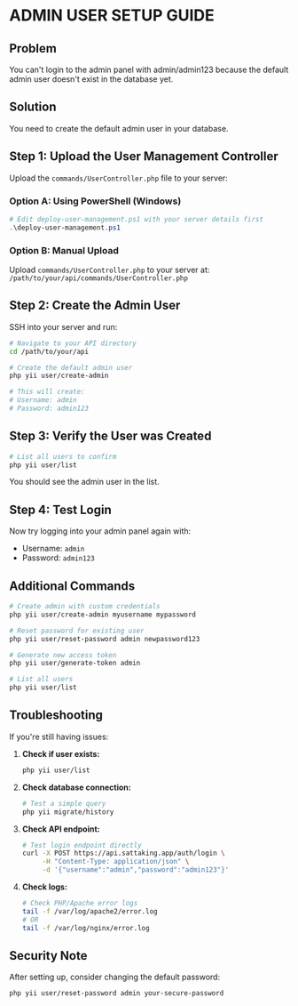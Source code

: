 # ADMIN USER SETUP GUIDE

## Problem
You can't login to the admin panel with admin/admin123 because the default admin user doesn't exist in the database yet.

## Solution
You need to create the default admin user in your database.

## Step 1: Upload the User Management Controller

Upload the `commands/UserController.php` file to your server:

### Option A: Using PowerShell (Windows)
```powershell
# Edit deploy-user-management.ps1 with your server details first
.\deploy-user-management.ps1
```

### Option B: Manual Upload
Upload `commands/UserController.php` to your server at:
`/path/to/your/api/commands/UserController.php`

## Step 2: Create the Admin User

SSH into your server and run:

```bash
# Navigate to your API directory
cd /path/to/your/api

# Create the default admin user
php yii user/create-admin

# This will create:
# Username: admin
# Password: admin123
```

## Step 3: Verify the User was Created

```bash
# List all users to confirm
php yii user/list
```

You should see the admin user in the list.

## Step 4: Test Login

Now try logging into your admin panel again with:
- Username: `admin`
- Password: `admin123`

## Additional Commands

```bash
# Create admin with custom credentials
php yii user/create-admin myusername mypassword

# Reset password for existing user
php yii user/reset-password admin newpassword123

# Generate new access token
php yii user/generate-token admin

# List all users
php yii user/list
```

## Troubleshooting

If you're still having issues:

1. **Check if user exists:**
   ```bash
   php yii user/list
   ```

2. **Check database connection:**
   ```bash
   # Test a simple query
   php yii migrate/history
   ```

3. **Check API endpoint:**
   ```bash
   # Test login endpoint directly
   curl -X POST https://api.sattaking.app/auth/login \
        -H "Content-Type: application/json" \
        -d '{"username":"admin","password":"admin123"}'
   ```

4. **Check logs:**
   ```bash
   # Check PHP/Apache error logs
   tail -f /var/log/apache2/error.log
   # OR
   tail -f /var/log/nginx/error.log
   ```

## Security Note

After setting up, consider changing the default password:
```bash
php yii user/reset-password admin your-secure-password
```
